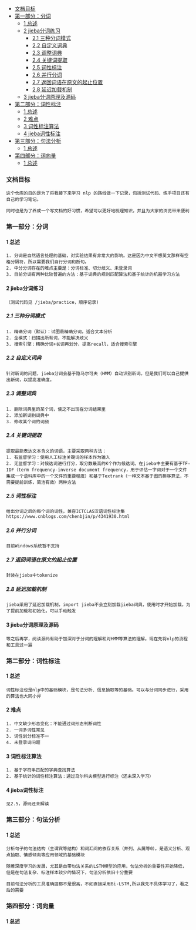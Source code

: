 - [文档目标](#文档目标)
- [第一部分：分词](#第一部分分词)
  - [1 总述](#1-总述)
  - [2 jieba分词练习](#2-jieba分词练习)
    - [2.1 三种分词模式](#21-三种分词模式)
    - [2.2 自定义词典](#22-自定义词典)
    - [2.3 调整词典](#23-调整词典)
    - [2.4 关键词提取](#24-关键词提取)
    - [2.5 词性标注](#25-词性标注)
    - [2.6 并行分词](#26-并行分词)
    - [2.7 返回词语在原文的起止位置](#27-返回词语在原文的起止位置)
    - [2.8 延迟加载机制](#28-延迟加载机制)
  - [3 jieba分词原理及源码](#3-jieba分词原理及源码)
- [第二部分：词性标注](#第二部分词性标注)
  - [1 总述](#1-总述-1)
  - [2 难点](#2-难点)
  - [3 词性标注算法](#3-词性标注算法)
  - [4 jieba词性标注](#4-jieba词性标注)
- [第三部分：句法分析](#第三部分句法分析)
  - [1 总述](#1-总述-2)
- [第四部分：词向量](#第四部分词向量)
  - [1 总述](#1-总述-3)

### 文档目标
    这个仓库的目的是为了将我接下来学习 nlp 的路线做一下记录，包括测试代码、练手项目还有自己的学习笔记。

    同时也是为了养成一个写文档的好习惯，希望可以更好地梳理知识，并且为大家的浏览带来便利

### 第一部分：分词

#### 1 总述
    1. 分词是自然语言处理的基础，对实验结果有非常大的影响。这是因为中文不想英文那样有空格分隔符，所以需要我们自行分词和断句。
    2. 中分分词存在的难点主要是：分词标准、切分歧义、未登录词
    3. 目前分词有两种比较普遍的方法：基于词典的规则匹配算法和基于统计的机器学习方法

#### 2 jieba分词练习
    （测试代码见 /jieba/practice，顺序记录)

##### 2.1 三种分词模式
    1. 精确分词（默认）：试图最精确分词，适合文本分析
    2. 全模式：扫描出所有词，不能解决歧义
    3. 搜索引擎：精确分词+长词再划分，提高recall，适合搜索引擎

##### 2.2 自定义词典
    针对新词的问题，jieba分词会基于隐马尔可夫（HMM）自动识别新词。但是我们可以自己提供出新词，以提高准确度。

##### 2.3 调整词典
    1. 删除词典里的某个词，使之不出现在分词结果里
    2. 添加新词到词典中
    3. 修改某个词的词频

##### 2.4 关键词提取
    提取最能表达文本含义的词语，主要采取两种方法：
    1. 有监督学习：使用人工标注关键词的样本作为输入
    2. 无监督学习：对候选词进行打分，取分数最高的K个作为候选词。在jieba中主要有基于TF-IDF（term frequency-inverse document frequency，用于评估一字词对于一个文件集或一个语料库中的一个文件的重要程度）和基于Textrank（一种文本基于图的排序算法，不需要提前训练，简洁有效）两种方法

##### 2.5 词性标注
    给出分词之后的每个词的词性，兼容ICTCLAS汉语词性标注集
    https://www.cnblogs.com/chenbjin/p/4341930.html

##### 2.6 并行分词
    目前Windows系统暂不支持

##### 2.7 返回词语在原文的起止位置
    封装在jieba中tokenize

##### 2.8 延迟加载机制
    jieba采用了延迟加载机制，import jieba不会立刻加载jieba词典，使用时才开始加载。为了提前加载和初始化，可以手动触发

#### 3 jieba分词原理及源码
    等之后再学，阅读源码有助于加深对于分词的理解和对HMM等算法的理解。现在先将nlp的流程和工具过一遍

### 第二部分：词性标注

#### 1 总述
    词性标注也是nlp中的基础模块，是句法分析、信息抽取等的基础。可以与分词同步进行，采用的算法也大同小异

#### 2 难点
    1. 中文缺少形态变化：不能通过词形态判断词性
    2. 一词多词性常见
    3. 词性划分标准不一
    4. 未登录词问题

#### 3 词性标注算法
    1. 基于字符串匹配的字典查找算法
    2. 基于统计的词性标注算法：通过马尔科夫模型进行标注（还未深入学习）

#### 4 jieba词性标注
    见2.5，源码还未解读

### 第三部分：句法分析

#### 1 总述
    分析句子的句法结构（主谓宾等结构）和词汇间的依存关系（并列、从属等0）。是语义分析、观点抽取、情感倾向等应用领域的基础模块

    随着深度学习的发展，尤其是自带句法关系的LSTM模型的应用，句法分析的重要性开始降低，但是在句法复杂、标注样本较少的情况下，句法分析依旧十分重要

    目前句法分析的工具准确度都不是很高，不如直接采用Bi-LSTM,所以我先不具体学习了，看之后的需要

### 第四部分：词向量

#### 1 总述
    










